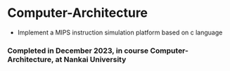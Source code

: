 # Computer-Architecture

- Implement a MIPS instruction simulation platform based on c language

### Completed in December 2023, in course Computer-Architecture, at Nankai University
